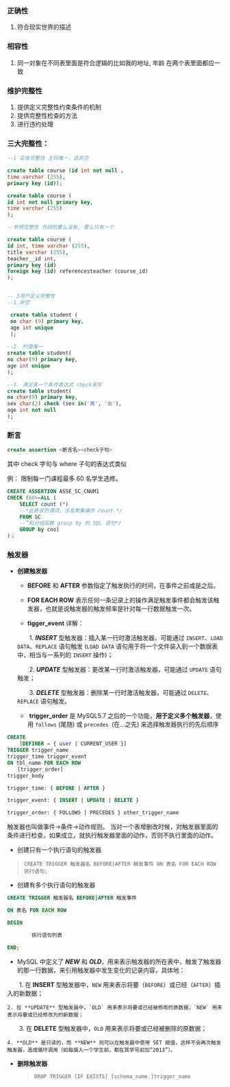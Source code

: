 ### 正确性
1. 符合现实世界的描述

### 相容性
1. 同一对象在不同表里面是符合逻辑的比如我的地址, 年龄  在两个表里面都应一致

### 维护完整性
1. 提供定义完整性约束条件的机制
2. 提供完整性检查的方法
3. 进行违约处理


### 三大完整性：

```sql
--1 实体完整性 主码唯一，且非空

create table course (id int not null , 
time varchar (255), 
primary key (id));

create table course (
id int not null primary key, 
time varchar (255)
);

--参照完整性 外码的要么没有, 要么只有一个

create table course (
id int, time varchar (255), 
title varchar (255), 
teacher__id int, 
primary key (id) 
foreign key (id) referencesteacher (course_id)
);


-- 3用户定义完整性 
--1.非空

 create table student (
 no char (9) primary key,
 age int unique
 );
 
--2. 列值唯一
create table student(
no char(9) primary key,
age int unique
);

--3. 满足某一个条件表达式 check来写
create table student(
no char(9) primary key,
sex char(2) check (sex in('男', '女'),
age int not null
);
 ```


### 断言

```sql
create assertion <断言名><check子句>
```
其中 check 字句与 where 子句的表达式类似

例： 限制每一门课程最多 60 名学生选修。

```sql
CREATE ASSERTION ASSE_SC_CNUM1
CHECK (60>=ALL (
	SELECT count (*)
	--*此断言的谓词，涉及聚集操作 count */
	FROM SC
	--“和分组函数 group by 的 SQL 语句*/
	GROUP by cno)
)；
```


### 触发器

- **创建触发器**
	- **BEFORE** 和 **AFTER** 参数指定了触发执行的时间，在事件之前或是之后。

	- **FOR EACH ROW** 表示任何一条记录上的操作满足触发事件都会触发该触发器，也就是说触发器的触发频率是针对每一行数据触发一次。

	- **tigger_event** 详解：

	　　1. ***INSERT*** 型触发器：插入某一行时激活触发器，可能通过 `INSERT`、`LOAD DATA`、`REPLACE` 语句触发 (`LOAD DATA` 语句用于将一个文件装入到一个数据表中，相当与一系列的 `INSERT` 操作)；
	
	　　2. ***UPDATE*** 型触发器：更改某一行时激活触发器，可能通过 `UPDATE` 语句触发；
	
	　　3. ***DELETE*** 型触发器：删除某一行时激活触发器，可能通过 `DELETE`、`REPLACE` 语句触发。

	-  **trigger_order** 是 MySQL5.7 之后的一个功能，**用于定义多个触发器**，使用 `follows` (尾随) 或 `precedes `(在…之先) 来选择触发器执行的先后顺序
```sql
CREATE
    [DEFINER = { user | CURRENT_USER }]
TRIGGER trigger_name
trigger_time trigger_event 
ON tbl_name FOR EACH ROW
　　[trigger_order]
trigger_body

trigger_time: { BEFORE | AFTER }

trigger_event: { INSERT | UPDATE | DELETE }

trigger_order: { FOLLOWS | PRECEDES } other_trigger_name
```




触发器也叫做事件->条件->动作规则。
当对一个表增删改时候，对触发器里面的条件进行检查，如果成立，就执行触发器里面的动作，否则不执行里面的动作。

- 创建只有一个执行语句的触发器
>`CREATE TRIGGER 触发器名 BEFORE|AFTER 触发事件 ON 表名 FOR EACH ROW 执行语句;`

- 创建有多个执行语句的触发器
```sql
CREATE TRIGGER 触发器名 BEFORE|AFTER 触发事件

ON 表名 FOR EACH ROW

BEGIN

        执行语句列表

END;
```

- MySQL 中定义了 ***NEW*** 和 ***OLD***，用来表示触发器的所在表中，触发了触发器的那一行数据，来引用触发器中发生变化的记录内容，具体地：

　　1. 在 **INSERT** 型触发器中，`NEW` 用来表示将要（`BEFORE`）或已经（`AFTER`）插入的新数据；

	2. 在 **UPDATE** 型触发器中，`OLD` 用来表示将要或已经被修改的原数据，`NEW` 用来表示将要或已经修改为的新数据；

　　3. 在 **DELETE** 型触发器中，`OLD` 用来表示将要或已经被删除的原数据；

	4. **OLD** 是只读的，而 **NEW** 则可以在触发器中使用 SET 赋值，这样不会再次触发触发器，造成循环调用（如每插入一个学生前，都在其学号前加“2013”）。

- **删除触发器**
	> `DROP TRIGGER [IF EXISTS] [schema_name.]trigger_name`
	